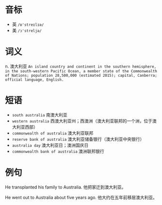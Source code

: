# 音标

- 英 `/ɒ'streɪlɪə/`
- 美 `/ɔ'streljə/`

# 词义

n. 澳大利亚
`An island country and continent in the southern hemisphere, in the south-western Pacific Ocean, a member state of the Commonwealth of Nations; population 28,500,000 (estimated 2015); capital, Canberra; official language, English.`

# 短语

- `south australia` 南澳大利亚
- `western australia` 西澳大利亚州；西澳洲（澳大利亚联邦的一个洲，位于澳大利亚西部）
- `commonwealth of australia` 澳大利亚联邦
- `reserve bank of australia` 澳大利亚储备银行（澳大利亚中央银行）
- `australia day` 澳大利亚日；澳洲国庆日
- `commonwealth bank of australia` 澳洲联邦银行

# 例句

He transplanted his family to Australia.
他把家迁到澳大利亚。

He went out to Australia about five years ago.
他大约在五年前移居澳大利亚。


